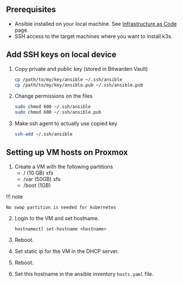 ## Prerequisites

- Ansible installed on your local machine. See [Infrastructure as Code](infrastructure-as-code.md#installation) page.
- SSH access to the target machines where you want to install k3s.

## Add SSH keys on local device

1. Copy private and public key (stored in Bitwarden Vault)

    ```bash
    cp /path/to/my/key/ansible ~/.ssh/ansible
    cp /path/to/my/key/ansible.pub ~/.ssh/ansible.pub
    ```

2. Change permissions on the files

    ```bash
    sudo chmod 600 ~/.ssh/ansible
    sudo chmod 600 ~/.ssh/ansible.pub
    ```

3. Make ssh agent to actually use copied key

    ```bash
    ssh-add ~/.ssh/ansible
    ```

## Setting up VM hosts on Proxmox

1. Create a VM with the following partitions
      - / (10 GB) xfs
      - /var (50GB) xfs
      - /boot (1GB)

!!! note

    No swap partition is needed for kubernetes

2. Login to the VM and set hostname.
   ```console
   hostnamectl set-hostname <hostname>
   ```
3. Reboot.
4. Set static ip for the VM in the DHCP server.

5. Reboot.
6. Set this hostname in the ansible inventory `hosts.yaml` file.